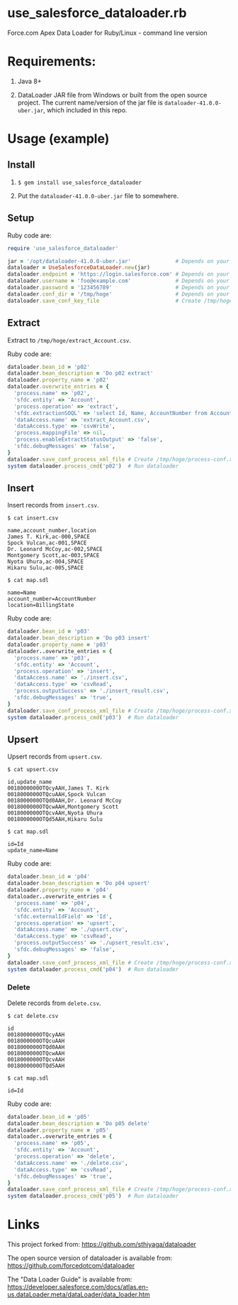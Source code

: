 use_salesforce_dataloader.rb
==========

Force.com Apex Data Loader for Ruby/Linux - command line version

# Requirements: 

1. Java 8+

2. DataLoader JAR file from Windows or built from the open source project. 
The current name/version of the jar file is `dataloader-41.0.0-uber.jar`, which included in this repo.

# Usage (example)

## Install

1. `$ gem install use_salesforce_dataloader`

2. Put the `dataloader-41.0.0-uber.jar` file to somewhere.

## Setup

Ruby code are:
```ruby
require 'use_salesforce_dataloader'

jar = '/opt/dataloader-41.0.0-uber.jar'              # Depends on your local environment.
dataloader = UseSalesforceDataLoader.new(jar)
dataloader.endpoint = 'https://login.salesforce.com' # Depends on your salesforce environment. 
dataloader.username = 'foo@example.com'              # Depends on your salesforce environment.
dataloader.password = '123456789'                    # Depends on your salesforce environment.
dataloader.conf_dir = '/tmp/hoge'                    # Depends on your local environment.
dataloader.save_conf_key_file                        # Create /tmp/hoge/key.txt
```

## Extract

Extract to `/tmp/hoge/extract_Account.csv`.

Ruby code are:
```ruby
dataloader.bean_id = 'p02'
dataloader.bean_description = 'Do p02 extract'
dataloader.property_name = 'p02'
dataloader.overwrite_entries = {
  'process.name' => 'p02',
  'sfdc.entity' => 'Account',
  'process.operation' => 'extract',
  'sfdc.extractionSOQL' => 'select Id, Name, AccountNumber from Account',
  'dataAccess.name' => 'extract_Account.csv',
  'dataAccess.type' => 'csvWrite',
  'process.mappingFile' => nil,
  'process.enableExtractStatusOutput' => 'false',
  'sfdc.debugMessages' => 'false',
}
dataloader.save_conf_process_xml_file # Create /tmp/hoge/process-conf.xml
system dataloader.process_cmd('p02')  # Run dataloader
```

## Insert

Insert records from `insert.csv`.

`$ cat insert.csv`
```text
name,account_number,location
James T. Kirk,ac-000,SPACE
Spock Vulcan,ac-001,SPACE
Dr. Leonard McCoy,ac-002,SPACE
Montgomery Scott,ac-003,SPACE
Nyota Uhura,ac-004,SPACE
Hikaru Sulu,ac-005,SPACE
```

`$ cat map.sdl`
```text
name=Name
account_number=AccountNumber
location=BillingState
```

Ruby code are:
```ruby
dataloader.bean_id = 'p03'
dataloader.bean_description = 'Do p03 insert'
dataloader.property_name = 'p03'
dataloader..overwrite_entries = {
  'process.name' => 'p03',
  'sfdc.entity' => 'Account',
  'process.operation' => 'insert',
  'dataAccess.name' => './insert.csv',
  'dataAccess.type' => 'csvRead',
  'process.outputSuccess' => './insert_result.csv',
  'sfdc.debugMessages' => 'true',
}
dataloader.save_conf_process_xml_file # Create /tmp/hoge/process-conf.xml
system dataloader.process_cmd('p03')  # Run dataloader
```

## Upsert

Upsert records from `upsert.csv`.

`$ cat upsert.csv`
```text
id,update_name
0018000000OTQcyAAH,James T. Kirk
0018000000OTQcuAAH,Spock Vulcan
0018000000OTQd0AAH,Dr. Leonard McCoy
0018000000OTQcwAAH,Montgomery Scott
0018000000OTQcvAAH,Nyota Uhura
0018000000OTQd5AAH,Hikaru Sulu
```

`$ cat map.sdl`
```text
id=Id
update_name=Name
```

Ruby code are:
```ruby
dataloader.bean_id = 'p04'
dataloader.bean_description = 'Do p04 upsert'
dataloader.property_name = 'p04'
dataloader..overwrite_entries = {
  'process.name' => 'p04',
  'sfdc.entity' => 'Account',
  'sfdc.externalIdField' => 'Id',
  'process.operation' => 'upsert',
  'dataAccess.name' => './upsert.csv',
  'dataAccess.type' => 'csvRead',
  'process.outputSuccess' => './upsert_result.csv',
  'sfdc.debugMessages' => 'false',
}
dataloader.save_conf_process_xml_file # Create /tmp/hoge/process-conf.xml
system dataloader.process_cmd('p04')  # Run dataloader
```

### Delete

Delete records from `delete.csv`.

`$ cat delete.csv`
```text
id
0018000000OTQcyAAH
0018000000OTQcuAAH
0018000000OTQd0AAH
0018000000OTQcwAAH
0018000000OTQcvAAH
0018000000OTQd5AAH
```

`$ cat map.sdl`
```text
id=Id
```

Ruby code are:
```ruby
dataloader.bean_id = 'p05'
dataloader.bean_description = 'Do p05 delete'
dataloader.property_name = 'p05'
dataloader..overwrite_entries = {
  'process.name' => 'p05',
  'sfdc.entity' => 'Account',
  'process.operation' => 'delete',
  'dataAccess.name' => './delete.csv',
  'dataAccess.type' => 'csvRead',
  'sfdc.debugMessages' => 'true',
}
dataloader.save_conf_process_xml_file # Create /tmp/hoge/process-conf.xml
system dataloader.process_cmd('p05')  # Run dataloader
```

# Links

This project forked from: https://github.com/sthiyaga/dataloader

The open source version of dataloader is available from: https://github.com/forcedotcom/dataloader

The "Data Loader Guide" is available from: https://developer.salesforce.com/docs/atlas.en-us.dataLoader.meta/dataLoader/data_loader.htm

